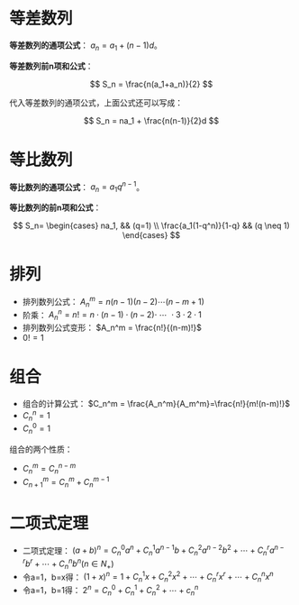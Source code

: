 # 等差数列

**等差数列的通项公式**： $a_n = a_1 + (n - 1)d$。

**等差数列前n项和公式**：

$$
S_n = \frac{n(a_1+a_n)}{2}
$$

代入等差数列的通项公式，上面公式还可以写成：

$$
S_n = na_1 + \frac{n(n-1)}{2}d
$$
# 等比数列

**等比数列的通项公式**： $a_n = a_1q^{n-1}$。

**等比数列的前n项和公式**：

$$
S_n= \begin{cases} na_1, && (q=1) \\ \frac{a_1(1-q^n)}{1-q} && (q \neq 1) \end{cases}
$$

# 排列

- 排列数列公式： $A_n^m = n(n-1)(n-2) \cdots (n-m+1)$
- 阶乘： $A_n^n = n! = n \cdot (n-1) \cdot (n-2) \cdot \ \cdots \ \cdot 3 \cdot 2 \cdot 1$
- 排列数列公式变形： $A_n^m = \frac{n!}{(n-m)!}$
- $0! = 1$

# 组合

- 组合的计算公式： $C_n^m = \frac{A_n^m}{A_m^m}=\frac{n!}{m!(n-m)!}$
-  $C_n^n=1$
- $C_n^0=1$

组合的两个性质：

- $C_n^m = C_n^{n-m}$
- $C_{n+1}^m = C_n^m + C_n^{m-1}$

# 二项式定理

- 二项式定理： $(a+b)^n = C_n^0a^n+C_n^1a^{n-1}b+C_n^2a^{n-2}b^2+ \cdots + C_n^ra^{n-r}b^r+ \cdots + C_n^nb^n (n \in N_+)$
- 令a=1，b=x得： $(1+x)^n=1+C_n^1x+C_n^2x^2+ \cdots + C_n^rx^r + \cdots + C_n^nx^n$
- 令a=1，b=1得： $2^n = C_n^0+C_n^1+C_n^2+ \cdots + c_n^n$

